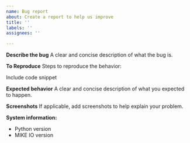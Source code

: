 ```yaml
---
name: Bug report
about: Create a report to help us improve
title: ''
labels: ''
assignees: ''

---
```


**Describe the bug**
A clear and concise description of what the bug is.

**To Reproduce**
Steps to reproduce the behavior:

Include code snippet

**Expected behavior**
A clear and concise description of what you expected to happen.

**Screenshots**
If applicable, add screenshots to help explain your problem.

**System information:**
 - Python version
 - MIKE IO version
